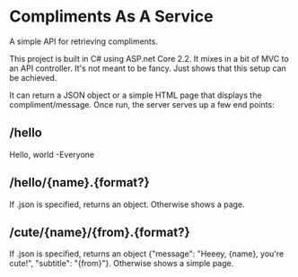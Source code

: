# Compliments As A Service
A simple API for retrieving compliments.

This project is built in C# using ASP.net Core 2.2. It mixes in a bit of MVC to an API controller. It's not meant to be fancy.
Just shows that this setup can be achieved.

It can return a JSON object or a simple HTML page that displays the compliment/message. Once run, the server serves up a few end points:

## /hello
Hello, world -Everyone

## /hello/{name}.{format?}
If .json is specified, returns an object. Otherwise shows a page.

## /cute/{name}/{from}.{format?}
If .json is specified, returns an object {"message": "Heeey, {name}, you're cute!", "subtitle": "{from}"}. Otherwise shows a simple page.


